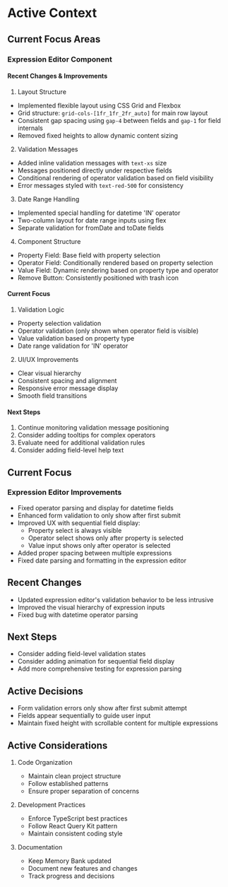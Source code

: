 # Active Context

## Current Focus Areas

### Expression Editor Component

#### Recent Changes & Improvements
1. Layout Structure
- Implemented flexible layout using CSS Grid and Flexbox
- Grid structure: `grid-cols-[1fr_1fr_2fr_auto]` for main row layout
- Consistent gap spacing using `gap-4` between fields and `gap-1` for field internals
- Removed fixed heights to allow dynamic content sizing

2. Validation Messages
- Added inline validation messages with `text-xs` size
- Messages positioned directly under respective fields
- Conditional rendering of operator validation based on field visibility
- Error messages styled with `text-red-500` for consistency

3. Date Range Handling
- Implemented special handling for datetime 'IN' operator
- Two-column layout for date range inputs using flex
- Separate validation for fromDate and toDate fields

4. Component Structure
- Property Field: Base field with property selection
- Operator Field: Conditionally rendered based on property selection
- Value Field: Dynamic rendering based on property type and operator
- Remove Button: Consistently positioned with trash icon

#### Current Focus
1. Validation Logic
- Property selection validation
- Operator validation (only shown when operator field is visible)
- Value validation based on property type
- Date range validation for 'IN' operator

2. UI/UX Improvements
- Clear visual hierarchy
- Consistent spacing and alignment
- Responsive error message display
- Smooth field transitions

#### Next Steps
1. Continue monitoring validation message positioning
2. Consider adding tooltips for complex operators
3. Evaluate need for additional validation rules
4. Consider adding field-level help text

## Current Focus

### Expression Editor Improvements

- Fixed operator parsing and display for datetime fields
- Enhanced form validation to only show after first submit
- Improved UX with sequential field display:
  - Property select is always visible
  - Operator select shows only after property is selected
  - Value input shows only after operator is selected
- Added proper spacing between multiple expressions
- Fixed date parsing and formatting in the expression editor

## Recent Changes

- Updated expression editor's validation behavior to be less intrusive
- Improved the visual hierarchy of expression inputs
- Fixed bug with datetime operator parsing

## Next Steps

- Consider adding field-level validation states
- Consider adding animation for sequential field display
- Add more comprehensive testing for expression parsing

## Active Decisions

- Form validation errors only show after first submit attempt
- Fields appear sequentially to guide user input
- Maintain fixed height with scrollable content for multiple expressions

## Active Considerations

1. Code Organization
   - Maintain clean project structure
   - Follow established patterns
   - Ensure proper separation of concerns

2. Development Practices
   - Enforce TypeScript best practices
   - Follow React Query Kit pattern
   - Maintain consistent coding style

3. Documentation
   - Keep Memory Bank updated
   - Document new features and changes
   - Track progress and decisions
